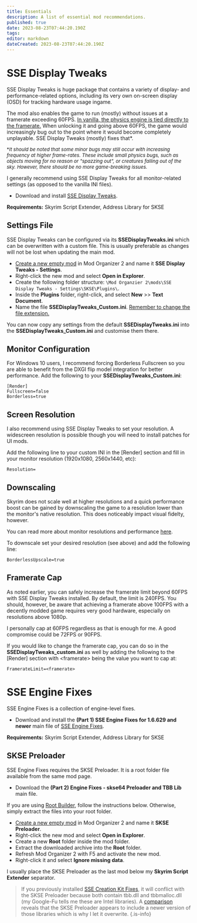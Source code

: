```yaml
---
title: Essentials
description: A list of essential mod recommendations.
published: true
date: 2023-08-23T07:44:20.190Z
tags: 
editor: markdown
dateCreated: 2023-08-23T07:44:20.190Z
---
```


# SSE Display Tweaks

SSE Display Tweaks is huge package that contains a variety of display- and performance-related options, including its very own on-screen display (OSD) for tracking hardware usage ingame.

The mod also enables the game to run (mostly) without issues at a framerate exceeding 60FPS. <u>In vanilla, the physics engine is tied directly to the framerate.</u> When unlocking it and going above 60FPS, the game would increasingly bug out to the point where it would become completely unplayable. SSE Display Tweaks (mostly) fixes that*.

<font size=2>\**It should be noted that some minor bugs may still occur with increasing frequency at higher frame-rates. These include small physics bugs, such as objects moving for no reason or "spazzing out", or creatures falling out of the sky. However, there should be no more game-breaking issues.*</font>

I generally recommend using SSE Display Tweaks for all monitor-related settings (as opposed to the vanilla INI files).

- Download and install [SSE Display Tweaks](https://www.nexusmods.com/skyrimspecialedition/mods/34705).

**Requirements:** Skyrim Script Extender, Address Library for SKSE

## Settings File

SSE Display Tweaks can be configured via its **SSEDisplayTweaks.ini** which can be overwritten with a custom file. This is usually preferable as changes will not be lost when updating the main mod.

- [Create a new empty mod](/basics/create-empty-mod.png) in Mod Organizer 2 and name it **SSE Display Tweaks - Settings**.
- Right-click the new mod and select **Open in Explorer**.
- Create the following folder structure: `\Mod Organzier 2\mods\SSE Display Tweaks - Settings\SKSE\Plugins\`.
- Inside the **Plugins** folder, right-click, and select **New** >> **Text Document**.
- Name the file **SSEDisplayTweaks_Custom.ini**. <u>Remember to change the file extension.</u>

You can now copy any settings from the default **SSEDisplayTweaks.ini** into the **SSEDisplayTweaks_Custom.ini** and customise them there.

## Monitor Configuration

For Windows 10 users, I recommend forcing Borderless Fullscreen so you are able to benefit from the DXGI flip model integration for better performance. Add the following to your **SSEDisplayTweaks_Custom.ini**:

```
[Render]
Fullscreen=false
Borderless=true
```

## Screen Resolution

I also recommend using SSE Display Tweaks to set your resolution. A widescreen resolution is possible though you will need to install patches for UI mods.

Add the following line to your custom INI in the [Render] section and fill in your monitor resolution (1920x1080, 2560x1440, etc):

```
Resolution=
```

## Downscaling

Skyrim does not scale well at higher resolutions and a quick performance boost can be gained by downscaling the game to a resolution lower than the monitor's native resolution. This does noticeably impact visual fidelty, however.

You can read more about monitor resolutions and performance [here](/knowledge-base/resolution).

To downscale set your desired resolution (see above) and add the following line:

```
BorderlessUpscale=true
```

## Framerate Cap

As noted earlier, you can safely increase the framerate limit beyond 60FPS with SSE Display Tweaks installed. By default, the limit is 240FPS. You should, however, be aware that achieving a framerate above 100FPS with a decently modded game requires very good hardware, especially on resolutions above 1080p.

I personally cap at 60FPS regardless as that is enough for me. A good compromise could be 72FPS or 90FPS.

If you would like to change the framerate cap, you can do so in the **SSEDisplayTweaks_custom.ini** as well by adding the following to the [Render] section with \<framerate> being the value you want to cap at:

```
FramerateLimit=<framerate>
```

# SSE Engine Fixes

SSE Engine Fixes is a collection of engine-level fixes.

- Download and install the **(Part 1) SSE Engine Fixes for 1.6.629 and newer** main file of [SSE Engine Fixes](https://www.nexusmods.com/skyrimspecialedition/mods/17230).

**Requirements:** Skyrim Script Extender, Address Library for SKSE

## SKSE Preloader

SSE Engine Fixes requires the SKSE Preloader. It is a root folder file available from the same mod page.

- Download the **(Part 2) Engine Fixes - skse64 Preloader and TBB Lib** main file.

If you are using [Root Builder](/mo2/root-builder), follow the instructions below. Otherwise, simply extract the files into your root folder.

- [Create a new empty mod](/basics/create-empty-mod.png) in Mod Organizer 2 and name it **SKSE Preloader**.
- Right-click the new mod and select **Open in Explorer**.
- Create a new **Root** folder inside the mod folder.
- Extract the downloaded archive into the **Root** folder.
- Refresh Mod Organizer 2 with F5 and activate the new mod.
- Right-click it and select **Ignore missing data**.

I usually place the SKSE Preloader as the last mod below my **Skyrim Script Extender** separator.

> If you previously installed [SSE Creation Kit Fixes](/tools/ck/ck-fixes), it will conflict with the SKSE Preloader because both contain tbb.dll and tbbmalloc.dll (my Google-Fu tells me these are Intel libraries). A [comparison](/mods/tbb-comparison.png) reveals that the SKSE Preloader appears to include a newer version of those libraries which is why I let it overwrite.
{.is-info}
